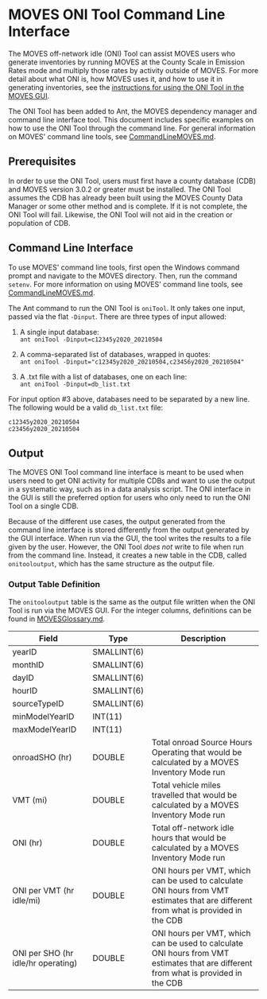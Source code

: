 <style type="text/css">@page { size: landscape; margin: 0.5in; }</style>

# MOVES ONI Tool Command Line Interface

The MOVES off-network idle (ONI) Tool can assist MOVES users who generate inventories by running MOVES at the County Scale in Emission Rates mode and multiply those rates by activity outside of MOVES. For more detail about what ONI is, how MOVES uses it, and how to use it in generating inventories, see the [instructions for using the ONI Tool in the MOVES GUI](https://github.com/USEPA/EPA_MOVES_Model/blob/master/database/ONITool/InstructionsForONITool.pdf). 

The ONI Tool has been added to Ant, the MOVES dependency manager and command line interface tool. This document includes specific examples on how to use the ONI Tool through the command line. For general information on MOVES' command line tools, see [CommandLineMOVES.md](https://github.com/USEPA/EPA_MOVES_Model/blob/master/docs/CommandLineMOVES.md).

## Prerequisites

In order to use the ONI Tool, users must first have a county database (CDB) and MOVES version 3.0.2 or greater must be installed. The ONI Tool assumes the CDB has already been built using the MOVES County Data Manager or some other method and is complete. If it is not complete, the ONI Tool will fail. Likewise, the ONI Tool will not aid in the creation or population of CDB.

## Command Line Interface

To use MOVES' command line tools, first open the Windows command prompt and navigate to the MOVES directory. Then, run the command `setenv`. For more information on using MOVES' command line tools, see [CommandLineMOVES.md](https://github.com/USEPA/EPA_MOVES_Model/blob/master/docs/CommandLineMOVES.md).

The Ant command to run the ONI Tool is `oniTool`. It only takes one input, passed via the flat `-Dinput`. There are three types of input allowed:

1. A single input database:  
   `ant oniTool -Dinput=c12345y2020_20210504`

2. A comma-separated list of databases, wrapped in quotes:  
   `ant oniTool -Dinput="c12345y2020_20210504,c23456y2020_20210504"`
3. A .txt file with a list of databases, one on each line:  
   `ant oniTool -Dinput=db_list.txt`

For input option #3 above, databases need to be separated by a new line. The following would be a valid `db_list.txt` file:

```
c12345y2020_20210504
c23456y2020_20210504
```

## Output

The MOVES ONI Tool command line interface is meant to be used when users need to get ONI activity for multiple CDBs and want to use the output in a systematic way, such as in a data analysis script. The ONI interface in the GUI is still the preferred option for users who only need to run the ONI Tool on a single CDB. 

Because of the different use cases, the output generated from the command line interface is stored differently from the output generated by the GUI interface. When run via the GUI, the tool writes the results to a file given by the user. However, the ONI Tool *does not* write to file when run from the command line. Instead, it creates a new table in the CDB, called `onitooloutput`, which has the same structure as the output file.

### Output Table Definition

The `onitooloutput` table is the same as the output file written when the ONI Tool is run via the MOVES GUI. For the integer columns, definitions can be found in [MOVESGlossary.md](https://github.com/USEPA/EPA_MOVES_Model/blob/master/docs/CommandLineMOVES.md).

| Field                              | Type        | Description                                                  |
| ---------------------------------- | ----------- | ------------------------------------------------------------ |
| yearID                             | SMALLINT(6) |                                                              |
| monthID                            | SMALLINT(6) |                                                              |
| dayID                              | SMALLINT(6) |                                                              |
| hourID                             | SMALLINT(6) |                                                              |
| sourceTypeID                       | SMALLINT(6) |                                                              |
| minModelYearID                     | INT(11)     |                                                              |
| maxModelYearID                     | INT(11)     |                                                              |
| onroadSHO (hr)                     | DOUBLE      | Total onroad Source Hours Operating that would be calculated by a MOVES Inventory Mode run |
| VMT (mi)                           | DOUBLE      | Total vehicle miles travelled that would be calculated by a MOVES Inventory Mode run |
| ONI (hr)                           | DOUBLE      | Total off-network idle hours that would be calculated by a MOVES Inventory Mode run |
| ONI per VMT (hr idle/mi)           | DOUBLE      | ONI hours per VMT, which can be used to calculate ONI hours from VMT estimates that are different from what is provided in the CDB |
| ONI per SHO (hr idle/hr operating) | DOUBLE      | ONI hours per VMT, which can be used to calculate ONI hours from VMT estimates that are different from what is provided in the CDB |

